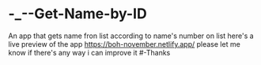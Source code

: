 # -_--Get-Name-by-ID
An app that gets name fron list according to name's number on list
here's a live preview of the app https://boh-november.netlify.app/
please let me know if there's any way i can improve it
#-Thanks
